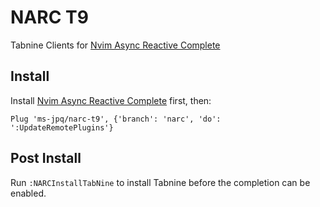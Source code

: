 # NARC T9

Tabnine Clients for [Nvim Async Reactive Complete](https://github.com/ms-jpq/narc)

## Install

Install [Nvim Async Reactive Complete](https://github.com/ms-jpq/narc) first, then:

```VimL
Plug 'ms-jpq/narc-t9', {'branch': 'narc', 'do': ':UpdateRemotePlugins'}
```

## Post Install

Run `:NARCInstallTabNine` to install Tabnine before the completion can be enabled.
